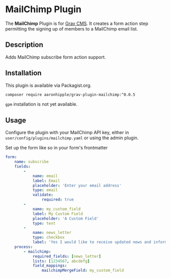 # MailChimp Plugin

The **MailChimp** Plugin is for [Grav CMS](http://github.com/getgrav/grav). It creates a form action step permitting the signing up of members to a MailChimp email list.

## Description

Adds MailChimp subscribe form action support.

## Installation

This plugin is available via Packagist.org.

```bash
composer require aaronhipple/grav-plugin-mailchimp:^0.0.5
```

`gpm` installation is not yet available.

## Usage

Configure the plugin with your MailChimp API key, either in `user/config/plugins/mailchimp.yaml` or using the admin plugin.

Set up the form like so in your form's frontmatter

```yaml
form:
    name: subscribe
    fields:
        -
            name: email
            label: Email
            placeholder: 'Enter your email address'
            type: email
            validate:
                required: true
        - 
            name: my_custom_field
            label: My Custom Field
            placeholder: 'A Custom Field'
            type: text
        -
            name: news_letter
            type: checkbox
            label: 'Yes I would like to receive updated news and information'
    process:
        - mailchimp:
            required_fields: [news_letter]
            lists: [1234567, abcdefg]
            field_mappings:
                mailchimpMergeField: my_custom_field
```
